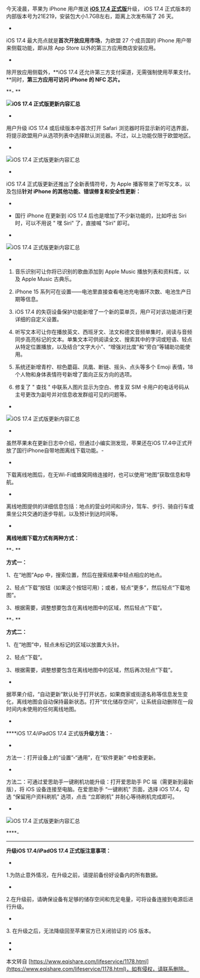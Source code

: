 今天凌晨，苹果为 iPhone 用户推送 [**iOS 17.4 正式版**](https://www.eqishare.com/search.php?q=iOS%2017.4%20%E6%AD%A3%E5%BC%8F%E7%89%88)升级， iOS 17.4 正式版本的内部版本号为21E219，安装包大小1.7GB左右，距离上次发布隔了 26 天。

-

iOS 17.4 最大亮点就是**首次开放应用市场**，为欧盟 27 个成员国的 iPhone 用户带来侧载功能，即从除 App Store 以外的第三方应用商店安装应用。

-

除开放应用侧载外，**iOS 17.4 还允许第三方支付渠道，无需强制使用苹果支付。**同时，**第三方应用可访问 iPhone 的 NFC 芯片。**

**-
**

**![iOS 17.4 正式版更新内容汇总](https://d-image.i4.cn/i4web/image/upload/20240306/1709687727236045533.png "iOS 17.4 正式版更新内容汇总")**

-

用户升级 iOS 17.4 或后续版本中首次打开 Safari 浏览器时将显示新的可选界面，将提示欧盟用户从选项列表中选择默认浏览器。不过，以上功能仅限于欧盟地区。

-

![iOS 17.4 正式版更新内容汇总](https://d-image.i4.cn/i4web/image/upload/20240306/1709687703101049510.png "iOS 17.4 正式版更新内容汇总")

-

iOS 17.4 正式版更新还推出了全新表情符号，为 Apple 播客带来了听写文本，以及包括**针对 iPhone 的其他功能、错误修复和安全性更新：**

-

*   国行 iPhone 在更新到 iOS 17.4 后也是增加了不少新功能的，比如呼出 Siri 时，可以不用说 " 嘿 Siri" 了，直接喊 "Siri" 即可。
    

-

![iOS 17.4 正式版更新内容汇总](https://d-image.i4.cn/i4web/image/upload/20240306/1709687662199019050.png "iOS 17.4 正式版更新内容汇总")

-

1.  音乐识别可让你将已识别的歌曲添加到 Apple Music 播放列表和资料库，以及 Apple Music 古典乐。
    
2.  iPhone 15 系列可在设置——电池里直接查看电池充电循环次数、电池生产日期等信息。
    
3.  iOS 17.4 的失窃设备保护功能新增了一个新的菜单页，用户可对该功能进行更详细的自定义设置。
    
4.  听写文本可让你在播放英文、西班牙文、法文和德文音频单集时，阅读与音频同步高亮标记的文本。单集文本可供阅读全文、搜索其中的字词或短语、轻点从特定位置播放，以及结合“文字大小”、“增强对比度”和“旁白”等辅助功能使用。
    
5.  系统还新增青柠、棕色蘑菇、凤凰、断链、摇头、点头等多个 Emoji 表情，18 个人物和身体表情符号新增了面向正反方向的选项。
    
6.  修复了 " 查找 " 中联系人图片显示为空白、修复双 SIM 卡用户的电话号码从主号更改为副号并对信息收发群组可见的问题等。
    

-

![iOS 17.4 正式版更新内容汇总](https://d-image.i4.cn/i4web/image/upload/20240306/1709687640383064726.png "iOS 17.4 正式版更新内容汇总")

-

虽然苹果未在更新日志中介绍，但通过小编实测发现，苹果还在iOS 17.4中正式开放了国行iPhone自带地图离线下载功能。-

-

下载离线地图后，在无Wi-Fi或蜂窝网络连接时，也可以使用“地图”获取信息和导航。

-

离线地图提供的详细信息包括：地点的营业时间和评分，驾车、步行、骑自行车或乘坐公共交通的逐步导航，以及预计到达时间等。

-

**离线地图下载方式有两种方式：**

**-
**

**方式一：**

1、在“地图”App 中，搜索位置，然后在搜索结果中轻点相应的地点。

2、轻点“下载”按钮（如果这个按钮可用）；或者，轻点“更多”，然后轻点“下载地图”。

3、根据需要，调整想要包含在离线地图中的区域，然后轻点“下载”。

**-
**

**方式二：**

1、在“地图”中，轻点未标记的区域以放置大头针。

2、轻点“下载”。

3、根据需要，调整想要包含在离线地图中的区域，然后再次轻点“下载”。

-

据苹果介绍，“自动更新”默认处于打开状态，如果商家或街道名称等信息发生变化，离线地图会自动保持最新状态。打开“优化储存空间”，让系统自动删除在一段时间内未使用的任何离线地图。

-

****iOS 17.4/iPadOS 17.4 正式版**升级方法：**-

-

方法一：打开设备上的“设置”-“通用”，在“软件更新” 中检查更新。

-

方法二：可通过爱思助手一键刷机功能升级：打开爱思助手 PC 端（需更新到最新版），将 iOS 设备连接至电脑。在爱思助手 “一键刷机” 页面，选择 iOS 17.4，勾选 “保留用户资料刷机” 选项，点击 “立即刷机” 并耐心等待刷机完成即可。

-

![iOS 17.4 正式版更新内容汇总](https://d-image.i4.cn/i4web/image/upload/20240306/1709688001667015354.png "iOS 17.4 正式版更新内容汇总")

****-
****

****升级iOS 17.4/iPadOS 17.4 正式版注意事项：****

-

1.为防止意外情况，在升级之前，请提前备份好设备内的所有数据。

-

2.在升级前，请确保设备有足够的储存空间和充足电量，可将设备连接到电源后进行升级。

-

3\. 在升级之后，无法降级回至苹果官方已关闭验证的 iOS 版本。

-

-

本文转自 [https://www.eqishare.com/lifeservice/1178.html](https://www.eqishare.com/lifeservice/1178.html)，如有侵权，请联系删除。